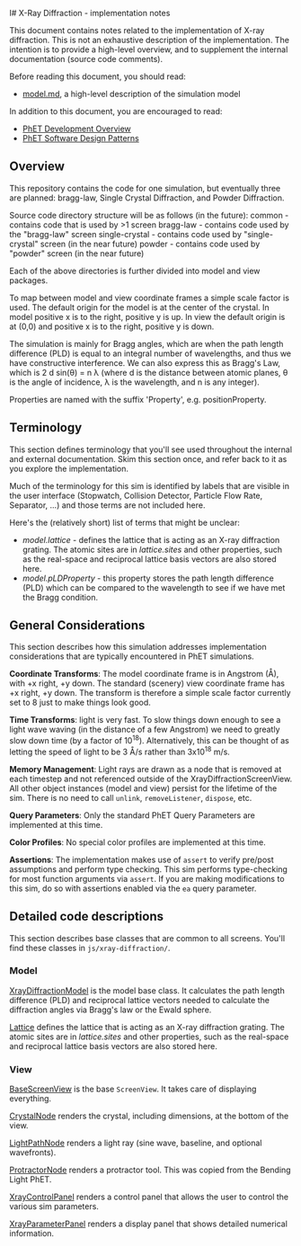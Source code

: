 I# X-Ray Diffraction - implementation notes

This document contains notes related to the implementation of X-ray diffraction. This is not an exhaustive description
 of the implementation.  The intention is to provide a high-level overview, and to supplement the internal documentation 
(source code comments).  

Before reading this document, you should read:
* [model.md](https://github.com/heldentodd/xray-diffraction/blob/master/doc/model.md), a high-level description of the simulation model

In addition to this document, you are encouraged to read: 
* [PhET Development Overview](https://github.com/phetsims/phet-info/blob/master/doc/phet-development-overview.md)  
* [PhET Software Design Patterns](https://github.com/phetsims/phet-info/blob/master/doc/phet-software-design-patterns.md)

## Overview

This repository contains the code for one simulation, but eventually three are planned: bragg-law, Single Crystal 
Diffraction, and Powder Diffraction.

Source code directory structure will be as follows (in the future):
    common - contains code that is used by >1 screen
    bragg-law - contains code used by the "bragg-law" screen
    single-crystal - contains code used by "single-crystal" screen (in the near future)
    powder - contains code used by "powder" screen (in the near future)

Each of the above directories is further divided into model and view packages.

To map between model and view coordinate frames a simple scale factor is used. The default origin for the model is at 
the center of the crystal. In model positive x is to the right, positive y is up. In view the default origin is at 
(0,0) and positive x is to the right, positive y is down.

The simulation is mainly for Bragg angles, which are when the path length difference (PLD) is equal to an integral number
 of wavelengths, and thus we have constructive interference. We can also express this as Bragg's Law, which is
 2 d sin(θ) = n λ (where d is the distance between atomic planes, θ is the angle of incidence, λ is the wavelength, and
 n is any integer).

Properties are named with the suffix 'Property', e.g. positionProperty.

## Terminology

This section defines terminology that you'll see used throughout the internal and external documentation. Skim this 
section once, and refer back to it as you explore the implementation.

Much of the terminology for this sim is identified by labels that are visible in the user interface (Stopwatch, 
Collision Detector, Particle Flow Rate, Separator, ...) and those terms are not included here.

Here's the (relatively short) list of terms that might be unclear:

* _model.lattice_ - defines the lattice that is acting as an X-ray diffraction grating. The atomic sites are in _lattice.sites_ 
and other properties, such as the real-space and reciprocal lattice basis vectors are also stored here.
* _model.pLDProperty_ - this property stores the path length difference (PLD) which can be compared to the wavelength
 to see if we have met the Bragg condition.

## General Considerations

This section describes how this simulation addresses implementation considerations that are typically encountered in PhET simulations.

**Coordinate Transforms**: The model coordinate frame is in Angstrom (Å), with +x right, +y down. The standard
 (scenery) view coordinate frame has +x right, +y down. The transform is therefore a simple scale factor currently set 
  to 8 just to make things look good.

**Time Transforms**: light is very fast. To slow things down enough to see a light wave waving (in the distance of a 
few Angstrom) we need to greatly slow down time (by a factor of 10<sup>18</sup>). Alternatively, this can be thought of 
as letting the speed of light to be 3 Å/s rather than 3x10<sup>18</sup> m/s.

**Memory Management**:  Light rays are drawn as a node that is removed at each timestep and not referenced outside of 
 the XrayDiffractionScreenView. All other object instances (model and view) persist for the 
lifetime of the sim.  There is no need to call `unlink`, `removeListener`, `dispose`, etc. 

**Query Parameters**: Only the standard PhET Query Parameters are implemented at this time.

**Color Profiles**: No special color profiles are implemented at this time. 

**Assertions**: The implementation makes use of `assert` to verify pre/post assumptions and perform type checking. 
This sim performs type-checking for most function arguments via `assert`.  If you are making modifications to this sim, do so with assertions enabled via the `ea` query parameter.

## Detailed code descriptions

This section describes base classes that are common to all screens.  You'll find these classes in `js/xray-diffraction/`.

### Model

[XrayDiffractionModel](https://github.com/phetsims/phet-info/blob/master/js/xray-diffraction/model/XrayDiffractionModel.js) 
is the model base class. It calculates the path length difference (PLD) and reciprocal lattice vectors needed to 
calculate the diffraction angles via Bragg's law or the Ewald sphere. 

[Lattice](https://github.com/phetsims/phet-info/blob/master/js/xray-diffraction/model/Lattice.js) 
defines the lattice that is acting as an X-ray diffraction grating. The atomic sites are in _lattice.sites_ 
and other properties, such as the real-space and reciprocal lattice basis vectors are also stored here.

### View

[BaseScreenView](https://github.com/phetsims/phet-info/blob/master/js/xray-diffraction/view/XrayDiffractionScreenView.js) 
is the base `ScreenView`. It takes care of displaying everything.

[CrystalNode](https://github.com/phetsims/phet-info/blob/master/js/xray-diffraction/view/CrystalNode.js) 
renders the crystal, including dimensions, at the bottom of the view.

[LightPathNode](https://github.com/phetsims/phet-info/blob/master/js/xray-diffraction/view/LightPathNode.js) 
renders a light ray (sine wave, baseline, and optional wavefronts).

[ProtractorNode](https://github.com/phetsims/phet-info/blob/master/js/xray-diffraction/view/ProtractorNode.js) 
renders a protractor tool. This was copied from the Bending Light PhET.

[XrayControlPanel](https://github.com/phetsims/phet-info/blob/master/js/xray-diffraction/view/XrayControlPanel.js) 
renders a control panel that allows the user to control the various sim parameters.

[XrayParameterPanel](https://github.com/phetsims/gas-properties/blob/master/js/common/view/XrayParameterPanel.js) 
renders a display panel that shows detailed numerical information.
